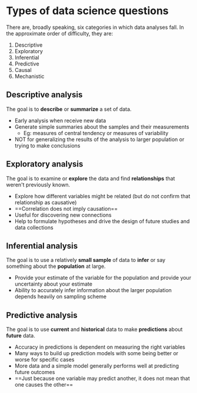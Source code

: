 # Types of data science questions

There are, broadly speaking, six categories in which data analyses fall. In the approximate order of difficulty, they are:

1.  Descriptive 
2.  Exploratory  
3.  Inferential  
4.  Predictive  
5.  Causal  
6.  Mechanistic

## Descriptive analysis

The goal is to **describe** or **summarize** a set of data.

- Early analysis when receive new data
- Generate simple summaries about the samples and their measurements
	- Eg: measures of central tendency or measures of variability
- NOT for generalizing the results of the analysis to larger population or trying to make conclusions

## Exploratory analysis

The goal is to examine or **explore** the data and find **relationships** that weren't previously known.

- Explore how different variables might be related (but do not confirm that relationship as causative)
- ==Correlation does not imply causation==
- Useful for discovering new connections
- Help to formulate hypotheses and drive the design of future studies and data collections

## Inferential analysis

The goal is to use a relatively **small sample** of data to **infer** or say something about the **population** at large.

- Provide your estimate of the variable for the population and provide your uncertainty about your estimate
- Ability to accurately infer information about the larger population depends heavily on sampling scheme

##  Predictive analysis

The goal is to use **current** and **historical** data to make **predictions** about **future** data.

- Accuracy in predictions is dependent on measuring the right variables
- Many ways to build up prediction models with some being better or worse for specific cases
-  More data and a simple model generally performs well at predicting future outcomes
- ==Just because one variable may predict another, it does not mean that one causes the other==
<!--stackedit_data:
eyJoaXN0b3J5IjpbOTk0MjA0MTUxXX0=
-->